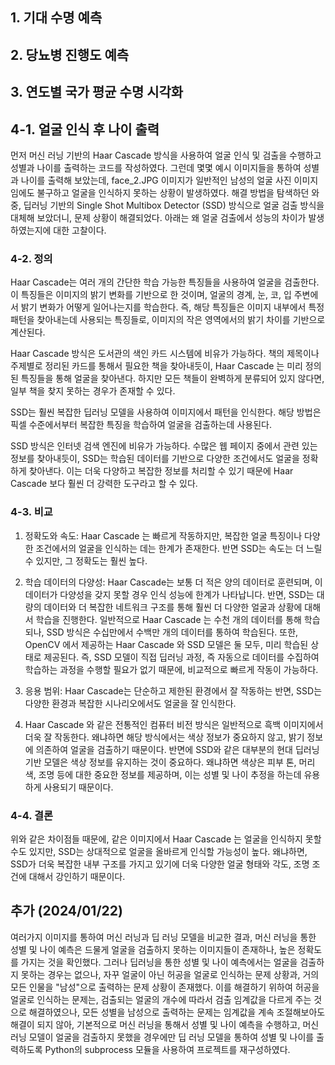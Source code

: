 ## 1. 기대 수명 예측

## 2. 당뇨병 진행도 예측

## 3. 연도별 국가 평균 수명 시각화

## 4-1. 얼굴 인식 후 나이 출력
먼저 머신 러닝 기반의 Haar Cascade 방식을 사용하여 얼굴 인식 및 검출을 수행하고 성별과 나이를 출력하는 코드를 작성하였다. 그런데 몇몇 예시 이미지들을 통하여 성별과 나이를 출력해 보았는데, face_2.JPG 이미지가 일반적인 남성의 얼굴 사진 이미지 임에도 불구하고 얼굴을 인식하지 못하는 상황이 발생하였다. 해결 방법을 탐색하던 와중, 딥러닝 기반의 Single Shot Multibox Detector (SSD) 방식으로 얼굴 검출 방식을 대체해 보았더니, 문제 상황이 해결되었다. 아래는 왜 얼굴 검출에서 성능의 차이가 발생하였는지에 대한 고찰이다.

### 4-2. 정의
Haar Cascade는 여러 개의 간단한 학습 가능한 특징들을 사용하여 얼굴을 검출한다. 이 특징들은 이미지의 밝기 변화를 기반으로 한 것이며, 얼굴의 경계, 눈, 코, 입 주변에서 밝기 변화가 어떻게 일어나는지를 학습한다. 즉, 해당 특징들은 이미지 내부에서 특정 패턴을 찾아내는데 사용되는 특징들로, 이미지의 작은 영역에서의 밝기 차이를 기반으로 계산된다.

Haar Cascade 방식은 도서관의 색인 카드 시스템에 비유가 가능하다. 책의 제목이나 주제별로 정리된 카드를 통해서 필요한 책을 찾아내듯이, Haar Cascade 는 미리 정의된 특징들을 통해 얼굴을 찾아낸다. 하지만 모든 책들이 완벽하게 분류되어 있지 않다면, 일부 책을 찾지 못하는 경우가 존재할 수 있다.

SSD는 훨씬 복잡한 딥러닝 모델을 사용하여 이미지에서 패턴을 인식한다. 해당 방법은 픽셀 수준에서부터 복잡한 특징을 학습하여 얼굴을 검출하는데 사용된다.

SSD 방식은 인터넷 검색 엔진에 비유가 가능하다. 수많은 웹 페이지 중에서 관련 있는 정보를 찾아내듯이, SSD는 학습된 데이터를 기반으로 다양한 조건에서도 얼굴을 정확하게 찾아낸다. 이는 더욱 다양하고 복잡한 정보를 처리할 수 있기 때문에 Haar Cascade 보다 훨씬 더 강력한 도구라고 할 수 있다.

### 4-3. 비교
1. 정확도와 속도: Haar Cascade 는 빠르게 작동하지만, 복잡한 얼굴 특징이나 다양한 조건에서의 얼굴을 인식하는 데는 한계가 존재한다. 반면 SSD는 속도는 더 느릴 수 있지만, 그 정확도는 훨씬 높다.

2. 학습 데이터의 다양성: Haar Cascade는 보통 더 적은 양의 데이터로 훈련되며, 이 데이터가 다양성을 갖지 못할 경우 인식 성능에 한계가 나타납니다. 반면, SSD는 대량의 데이터와 더 복잡한 네트워크 구조를 통해 훨씬 더 다양한 얼굴과 상황에 대해서 학습을 진행한다. 일반적으로 Haar Cascade 는 수천 개의 데이터를 통해 학습되나, SSD 방식은 수십만에서 수백만 개의 데이터를 통하여 학습된다. 또한, OpenCV 에서 제공하는 Haar Cascade 와 SSD 모델은 둘 모두, 미리 학습된 상태로 제공된다. 즉, SSD 모델이 직접 딥러닝 과정, 즉 자동으로 데이터를 수집하여 학습하는 과정을 수행할 필요가 없기 때문에, 비교적으로 빠르게 작동이 가능하다.

3. 응용 범위: Haar Cascade는 단순하고 제한된 환경에서 잘 작동하는 반면, SSD는 다양한 환경과 복잡한 시나리오에서도 얼굴을 잘 인식한다.

4. Haar Cascade 와 같은 전통적인 컴퓨터 비전 방식은 일반적으로 흑백 이미지에서 더욱 잘 작동한다. 왜냐하면 해당 방식에서는 색상 정보가 중요하지 않고, 밝기 정보에 의존하여 얼굴을 검출하기 때문이다. 반면에 SSD와 같은 대부분의 현대 딥러닝 기반 모델은 색상 정보를 유지하는 것이 중요하다. 왜냐하면 색상은 피부 톤, 머리 색, 조명 등에 대한 중요한 정보를 제공하며, 이는 성별 및 나이 추정을 하는데 유용하게 사용되기 때문이다.

### 4-4. 결론
위와 같은 차이점들 때문에, 같은 이미지에서 Haar Cascade 는 얼굴을 인식하지 못할 수도 있지만, SSD는 상대적으로 얼굴을 올바르게 인식할 가능성이 높다. 왜냐하면, SSD가 더욱 복잡한 내부 구조를 가지고 있기에 더욱 다양한 얼굴 형태와 각도, 조명 조건에 대해서 강인하기 때문이다.

## 추가 (2024/01/22)
여러가지 이미지를 통하여 머신 러닝과 딥 러닝 모델을 비교한 결과, 머신 러닝을 통한 성별 및 나이 예측은 드물게 얼굴을 검출하지 못하는 이미지들이 존재하나, 높은 정확도를 가지는 것을 확인했다. 그러나 딥러닝을 통한 성별 및 나이 예측에서는 얼굴을 검출하지 못하는 경우는 없으나, 자꾸 얼굴이 아닌 허공을 얼굴로 인식하는 문제 상황과, 거의 모든 인물을 "남성"으로 출력하는 문제 상황이 존재했다. 이를 해결하기 위하여 허공을 얼굴로 인식하는 문제는, 검출되는 얼굴의 개수에 따라서 검출 임계값을 다르게 주는 것으로 해결하였으나, 모든 성별을 남성으로 출력하는 문제는 임계값을 계속 조절해보아도 해결이 되지 않아, 기본적으로 머신 러닝을 통해서 성별 및 나이 예측을 수행하고, 머신 러닝 모델이 얼굴을 검출하지 못했을 경우에만 딥 러닝 모델을 통하여 성별 및 나이를 출력하도록 Python의 subprocess 모듈을 사용하여 프로젝트를 재구성하였다.